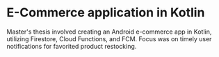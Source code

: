 # E-Commerce application in Kotlin
Master's thesis involved creating an Android e-commerce app in Kotlin, utilizing Firestore, Cloud Functions, and FCM. Focus was on timely user notifications for favorited product restocking.
